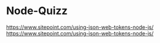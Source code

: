 # Node-Quizz
https://www.sitepoint.com/using-json-web-tokens-node-js/
https://www.sitepoint.com/using-json-web-tokens-node-js/
